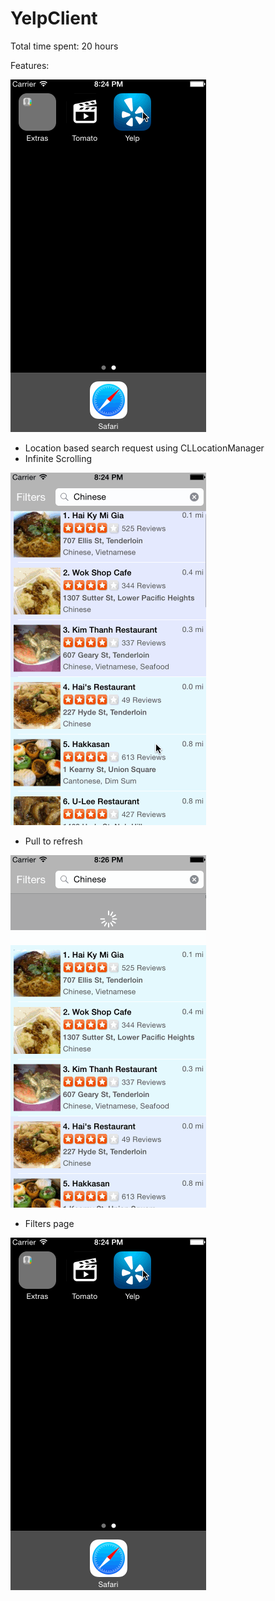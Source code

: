 YelpClient
==========

Total time spent: 20 hours

Features:

![Alt text](/gifs/basics.gif?raw=true "Look at stuff nearby")

- Location based search request using CLLocationManager
- Infinite Scrolling

![Alt text](/gifs/infinite_scroll.gif?raw=true "Scrolling")

- Pull to refresh

![Alt text](/gifs/pull_to_refresh.gif?raw=true "Pull to refresh")

- Filters page

![Alt text](/gifs/basics.gif?raw=true "Filters")
